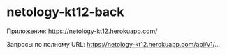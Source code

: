 # netology-kt12-back
Приложение: https://netology-kt12.herokuapp.com/

Запросы по полному URL: https://netology-kt12.herokuapp.com/api/v1/...
